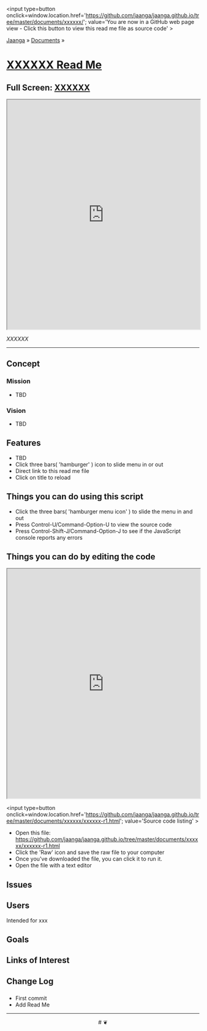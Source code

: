 ﻿<span style=display:none; >[You are now in a GitHub source code view - click this link to view Read Me file as a web page]
( http://jaanga.github.io/documents/xxxxxx/#readme.md "View file as a web page." ) </span>
<input type=button onclick=window.location.href='https://github.com/jaanga/jaanga.github.io/tree/master/documents/xxxxxx/'; 
value='You are now in a GitHub web page view - Click this button to view this read me file as source code' >

[Jaanga]( https://jaanga.github.io ) &raquo; [Documents]( http://jaanga.github.io/documents/  ) &raquo;


[XXXXXX Read Me]( https://jaanga.github.io/documents/xxxxxx/index.html#readme.md )
===

## Full Screen: [ XXXXXX ]( https://jaanga.github.io/documents/xxxxxx/index.html )


<img src="" style=display:none; width=800 >


<iframe src=https://jaanga.github.io/documents/xxxxxx/index.html width=100% height=600px ></iframe>


_XXXXXX_

***

## Concept

### Mission

* TBD

### Vision

* TBD

## Features

* TBD
* Click three bars( 'hamburger' ) icon to slide menu in or out
* Direct link to this read me file
* Click on title to reload 


## Things you can do using this script


* Click the three bars( 'hamburger menu icon' ) to slide the menu in and out
* Press Control-U/Command-Option-U to view the source code
* Press Control-Shift-J/Command-Option-J to see if the JavaScript console reports any errors



## Things you can do by editing the code

<iframe src='https://jaanga.github.io/cookbook-html/examples/libraries/ace-editor/ace-view-r1.html#
	http://jaanga.github.io/documents/xxxxxx/xxxxxx-r1.html' width=100% height=600 ></iframe>

<input type=button onclick=window.location.href='https://github.com/jaanga/jaanga.github.io/tree/master/documents/xxxxxx/xxxxxx-r1.html';
value='Source code listing' >


* Open this file: https://github.com/jaanga/jaanga.github.io/tree/master/documents/xxxxxx/xxxxxx-r1.html
* Click the 'Raw' icon and save the raw file to your computer
* Once you've downloaded the file, you can click it to run it.
* Open the file with a text editor


## Issues

## Users

Intended for xxx

## Goals

## Links of Interest




## Change Log

### 

* First commit
* Add Read Me


***

<center title='Jaanga ~ your 3D happy place' >
# <a href=javascript:window.scrollTo(0,0); style=text-decoration:none; > ❦ </a>
</center>
